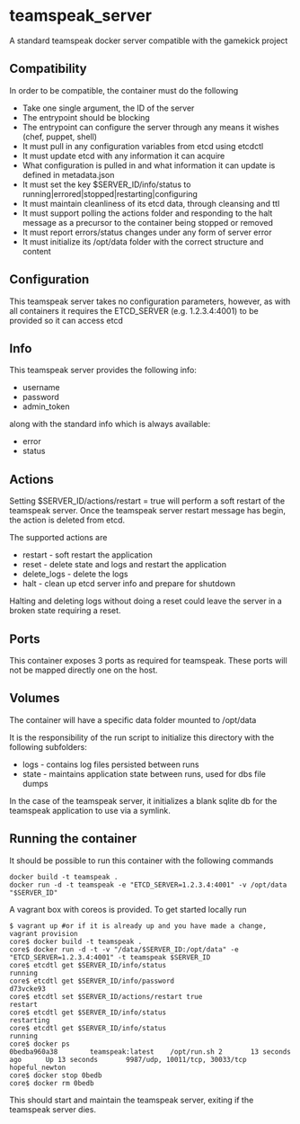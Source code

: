teamspeak_server
================

A standard teamspeak docker server compatible with the gamekick project

## Compatibility

In order to be compatible, the container must do the following

* Take one single argument, the ID of the server
* The entrypoint should be blocking
* The entrypoint can configure the server through any means it wishes (chef, puppet, shell)
* It must pull in any configuration variables from etcd using etcdctl
* It must update etcd with any information it can acquire
* What configuration is pulled in and what information it can update is defined in metadata.json
* It must set the key $SERVER_ID/info/status to running|errored|stopped|restarting|configuring
* It must maintain cleanliness of its etcd data, through cleansing and ttl
* It must support polling the actions folder and responding to the halt message as a precursor to the container being stopped or removed
* It must report errors/status changes under any form of server error
* It must initialize its /opt/data folder with the correct structure and content

## Configuration

This teamspeak server takes no configuration parameters, however, as with all containers
it requires the ETCD_SERVER (e.g. 1.2.3.4:4001) to be provided so it can access etcd

## Info

This teamspeak server provides the following info:
* username
* password
* admin_token

along with the standard info which is always available:
* error
* status

## Actions

Setting $SERVER_ID/actions/restart = true will perform a soft restart of the teamspeak server. 
Once the teamspeak server restart message has begin, the action is deleted from etcd. 

The supported actions are
* restart - soft restart the application
* reset - delete state and logs and restart the application
* delete_logs - delete the logs
* halt - clean up etcd server info and prepare for shutdown

Halting and deleting logs without doing a reset could leave the server in a broken state requiring a reset.

## Ports

This container exposes 3 ports as required for teamspeak. These ports will not be mapped directly one on the host.

## Volumes

The container will have a specific data folder mounted to /opt/data

It is the responsibility of the run script to initialize this directory with the
following subfolders:
* logs - contains log files persisted between runs
* state - maintains application state between runs, used for dbs file dumps

In the case of the teamspeak server, it initializes a blank sqlite db for the teamspeak application to use via a symlink. 

## Running the container

It should be possible to run this container with the following commands

```
docker build -t teamspeak .
docker run -d -t teamspeak -e "ETCD_SERVER=1.2.3.4:4001" -v /opt/data "$SERVER_ID"
```

A vagrant box with coreos is provided. To get started locally run
```
$ vagrant up #or if it is already up and you have made a change, vagrant provision
core$ docker build -t teamspeak .
core$ docker run -d -t -v "/data/$SERVER_ID:/opt/data" -e "ETCD_SERVER=1.2.3.4:4001" -t teamspeak $SERVER_ID
core$ etcdtl get $SERVER_ID/info/status
running
core$ etcdtl get $SERVER_ID/info/password
d73vcke93
core$ etcdtl set $SERVER_ID/actions/restart true
restart
core$ etcdtl get $SERVER_ID/info/status
restarting
core$ etcdtl get $SERVER_ID/info/status
running
core$ docker ps
0bedba960a38        teamspeak:latest    /opt/run.sh 2       13 seconds ago      Up 13 seconds       9987/udp, 10011/tcp, 30033/tcp   hopeful_newton
core$ docker stop 0bedb
core$ docker rm 0bedb
```

This should start and maintain the teamspeak server, exiting if the teamspeak server dies.
